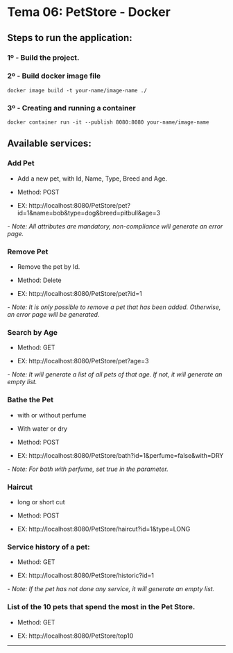 # Tema 06: PetStore - Docker 
## Steps to run the application:
### 1º - Build the project. 
### 2º -  Build docker image file
`docker image build -t your-name/image-name ./`
### 3º - Creating and running a container
`docker container run -it --publish 8080:8080 your-name/image-name`


##  Available services:

###  Add Pet

- Add a new pet, with Id, Name, Type, Breed and Age.

- Method: POST

- EX: http://localhost:8080/PetStore/pet?id=1&name=bob&type=dog&breed=pitbull&age=3

*- *Note: All attributes are mandatory, non-compliance will generate an error page.**

###  Remove Pet

- Remove the pet by Id.

- Method: Delete

- EX: http://localhost:8080/PetStore/pet?id=1

*- *Note: It is only possible to remove a pet that has been added. Otherwise, an error page will be generated.**

###  Search by Age

- Method: GET

- EX: http://localhost:8080/PetStore/pet?age=3

*- Note: It will generate a list of all pets of that age. If not, it will generate an empty list.*

###  Bathe the Pet

- with or without perfume

- With water or dry

- Method: POST

- EX: http://localhost:8080/PetStore/bath?id=1&perfume=false&with=DRY

*- Note: For bath with perfume, set true in the parameter.*

###  Haircut

- long or short cut

- Method: POST

- EX: http://localhost:8080/PetStore/haircut?id=1&type=LONG

###  Service history of a pet:

- Method: GET

- EX: http://localhost:8080/PetStore/historic?id=1

*- Note: If the pet has not done any service, it will generate an empty list.*

###  List of the 10 pets that spend the most in the Pet Store.

- Method: GET

- EX: http://localhost:8080/PetStore/top10

---
